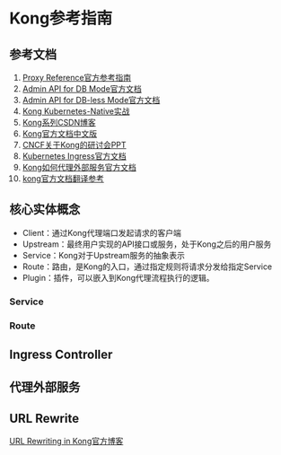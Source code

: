 # Kong参考指南

## 参考文档

1. [Proxy Reference官方参考指南](https://docs.konghq.com/2.0.x/proxy/)
2. [Admin API for DB Mode官方文档](https://docs.konghq.com/2.0.x/admin-api/)
3. [Admin API for DB-less Mode官方文档](https://docs.konghq.com/2.0.x/db-less-admin-api/)
4. [Kong Kubernetes-Native实战](https://mp.weixin.qq.com/s?subscene=23&__biz=MzAxMjMwODMzOA==&mid=2247483789&idx=1&sn=546cb8f3d235987f48a6f58e50e69441)
5. [Kong系列CSDN博客](https://blog.csdn.net/twingao/category_9594007.html)
6. [Kong官方文档中文版](https://github.com/qianyugang/kong-docs-cn)
7. [CNCF关于Kong的研讨会PPT](./assets/CNCF-Webinar-Kong-for-Kubernetes-January-2020.pdf)
8. [Kubernetes Ingress官方文档](https://kubernetes.io/zh/docs/concepts/services-networking/ingress/)
9. [Kong如何代理外部服务官方文档](https://github.com/Kong/kubernetes-ingress-controller/blob/master/docs/guides/using-external-service.md)
10. [kong官方文档翻译参考](https://www.cnblogs.com/zhoujie/tag/kong/)

## 核心实体概念

* Client：通过Kong代理端口发起请求的客户端
* Upstream：最终用户实现的API接口或服务，处于Kong之后的用户服务
* Service：Kong对于Upstream服务的抽象表示
* Route：路由，是Kong的入口，通过指定规则将请求分发给指定Service
* Plugin：插件，可以嵌入到Kong代理流程执行的逻辑。

### Service

### Route

## Ingress Controller

## 代理外部服务

## URL Rewrite

[URL Rewriting in Kong官方博客](https://konghq.com/blog/url-rewriting-in-kong)
